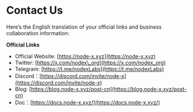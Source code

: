 # Contact Us

Here’s the English translation of your official links and business collaboration information:

**Official Links**

* Official Website: [https://node-x.xyz](https://node-x.xyz)
* Twitter: [https://x.com/nodex\_org](https://x.com/nodex_org)
* Telegram: [https://t.me/nodexLabs](https://t.me/nodexLabs)
* Discord：[https://discord.com/invite/node-x](https://discord.com/invite/node-x)
* Blog: [https://blog.node-x.xyz/post-cn](https://blog.node-x.xyz/post-cn)
* Doc：[https://docs.node-x.xyz/](https://docs.node-x.xyz/)
